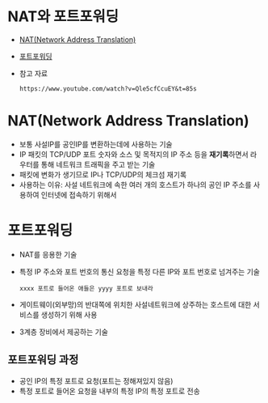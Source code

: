 # NAT와 포트포워딩
- [NAT(Network Address Translation)](#natnetwork-address-translation)
- [포트포워딩](#포트포워딩)
- 참고 자료
    
      https://www.youtube.com/watch?v=Qle5cfCcuEY&t=85s


# NAT(Network Address Translation)
- 보통 사설IP를 공인IP를 변환하는데에 사용하는 기술         
- IP 패킷의 TCP/UDP 포트 숫자와 소스 및 목적지의 IP 주소 등을 **재기록**하면서 라우터를 통해 네트워크 트래픽을 주고 받는 기술  
- 패킷에 변화가 생기므로 IP나 TCP/UDP의 체크섬 재기록    
- 사용하는 이유: 사설 네트워크에 속한 여러 개의 호스트가 하나의 공인 IP 주소를 사용하여 인터넷에 접속하기 위해서     

# 포트포워딩
- NAT를 응용한 기술    
- 특정 IP 주소와 포트 번호의 통신 요청을 특정 다른 IP와 포트 번호로 넘겨주는 기술       
      
      xxxx 포트로 들어온 애들은 yyyy 포트로 보내라
- 게이트웨이(외부망)의 반대쪽에 위치한 사설네트워크에 상주하는 호스트에 대한 서비스를 생성하기 위해 사용          
- 3계층 장비에서 제공하는 기술
## 포트포워딩 과정
- 공인 IP의 특정 포트로 요청(포트는 정해져있지 않음)       
- 특정 포트로 들어온 요청을 내부의 특정 IP의 특정 포트로 전송      


